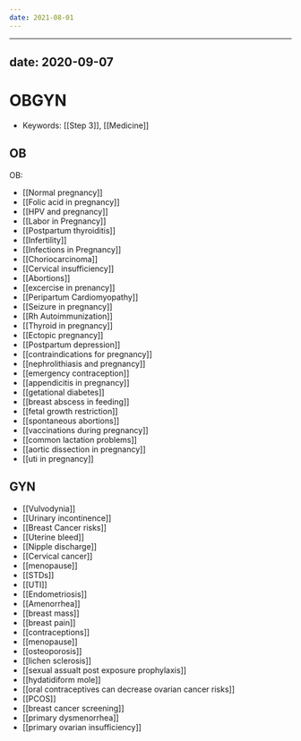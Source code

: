 ```yaml
---
date: 2021-08-01
---
```

---

## date: 2020-09-07

# OBGYN

- Keywords: [[Step 3]], [[Medicine]]

## OB

OB:

- [[Normal pregnancy]]
- [[Folic acid in pregnancy]]
- [[HPV and pregnancy]]
- [[Labor in Pregnancy]]
- [[Postpartum thyroiditis]]
- [[Infertility]]
- [[Infections in Pregnancy]]
- [[Choriocarcinoma]]
- [[Cervical insufficiency]]
- [[Abortions]]
- [[excercise in prenancy]]
- [[Peripartum Cardiomyopathy]]
- [[Seizure in pregnancy]]
- [[Rh Autoimmunization]]
- [[Thyroid in pregnancy]]
- [[Ectopic pregnancy]]
- [[Postpartum depression]]
- [[contraindications for pregnancy]]
- [[nephrolithiasis and pregnancy]]
- [[emergency contraception]]
- [[appendicitis in pregnancy]]
- [[getational diabetes]]
- [[breast abscess in feeding]]
- [[fetal growth restriction]]
- [[spontaneous abortions]]
- [[vaccinations during pregnancy]]
- [[common lactation problems]]
- [[aortic dissection in pregnancy]]
- [[uti in pregnancy]]

## GYN

- [[Vulvodynia]]
- [[Urinary incontinence]]
- [[Breast Cancer risks]]
- [[Uterine bleed]]
- [[Nipple discharge]]
- [[Cervical cancer]]
- [[menopause]]
- [[STDs]]
- [[UTI]]
- [[Endometriosis]]
- [[Amenorrhea]]
- [[breast mass]]
- [[breast pain]]
- [[contraceptions]]
- [[menopause]]
- [[osteoporosis]]
- [[lichen sclerosis]]
- [[sexual assualt post exposure prophylaxis]]
- [[hydatidiform mole]]
- [[oral contraceptives can decrease ovarian cancer risks]]
- [[PCOS]]
- [[breast cancer screening]]
- [[primary dysmenorrhea]]
- [[primary ovarian insufficiency]]
